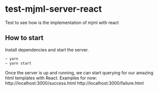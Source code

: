 # test-mjml-server-react

Test to see how is the implementation of mjml with react

## How to start

Install dependencies and start the server.

```bash
~ yarn
~ yarn start
```

Once the server is up and running, we can start querying for our amazing html templates with React. Examples for now:
http://localhost:3000/success.html
http://localhost:3000/failure.html
